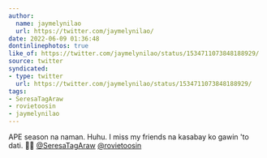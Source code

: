 ```yaml
---
author:
  name: jaymelynilao
  url: https://twitter.com/jaymelynilao/
date: 2022-06-09 01:36:48
dontinlinephotos: true
like_of: https://twitter.com/jaymelynilao/status/1534711073848188929/
source: twitter
syndicated:
- type: twitter
  url: https://twitter.com/jaymelynilao/status/1534711073848188929/
tags:
- SeresaTagAraw
- rovietoosin
- jaymelynilao
---
```


APE season na naman. Huhu. I miss my friends na kasabay ko gawin 'to dati. 🥺🤗 [@SeresaTagAraw](https://twitter.com/SeresaTagAraw/) [@rovietoosin](https://twitter.com/rovietoosin/)